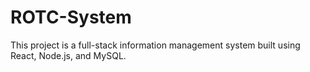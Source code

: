 # ROTC-System
This project is a full-stack information management system built using React, Node.js, and MySQL.
